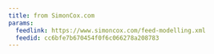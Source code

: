 ```yaml
---
title: from SimonCox.com
params:
  feedlink: https://www.simoncox.com/feed-modelling.xml
  feedid: cc6bfe7b670454f0f6c066278a208783
---
```

